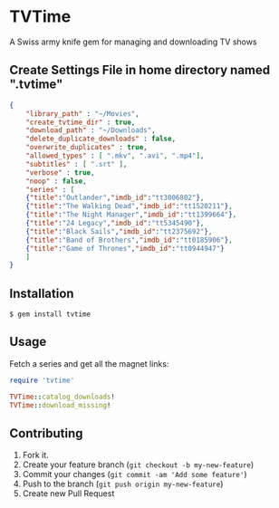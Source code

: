 # TVTime

A Swiss army knife gem for managing and downloading TV shows

## Create Settings File in home directory named ".tvtime"
```json
{
    "library_path" : "~/Movies",
    "create_tvtime_dir" : true,
    "download_path" : "~/Downloads",
    "delete_duplicate_downloads" : false,
    "overwrite_duplicates" : true,
    "allowed_types" : [ ".mkv", ".avi", ".mp4"],
    "subtitles" : [ ".srt" ],
    "verbose" : true,
    "noop" : false,
    "series" : [
	{"title":"Outlander","imdb_id":"tt3006802"},
	{"title":"The Walking Dead","imdb_id":"tt1520211"},
	{"title":"The Night Manager","imdb_id":"tt1399664"},
	{"title":"24 Legacy","imdb_id":"tt5345490"},
	{"title":"Black Sails","imdb_id":"tt2375692"},
	{"title":"Band of Brothers","imdb_id":"tt0185906"},
	{"title":"Game of Thrones","imdb_id":"tt0944947"}
    ]
}
```

## Installation

    $ gem install tvtime

## Usage

Fetch a series and get all the magnet links:
```ruby
require 'tvtime'

TVTime::catalog_downloads!
TVTime::download_missing!
```


## Contributing

1. Fork it.
2. Create your feature branch (`git checkout -b my-new-feature`)
3. Commit your changes (`git commit -am 'Add some feature'`)
4. Push to the branch (`git push origin my-new-feature`)
5. Create new Pull Request
